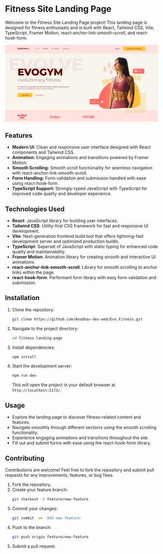 



# Fitness Site Landing Page

Welcome to the Fitness Site Landing Page project! This landing page is designed for fitness enthusiasts and is built with React, Tailwind CSS, Vite, TypeScript, Framer Motion, react-anchor-link-smooth-scroll, and react-hook-form.


![alt text](<landing page.jpg>)

## Features

- **Modern UI:** Clean and responsive user interface designed with React components and Tailwind CSS.
- **Animation:** Engaging animations and transitions powered by Framer Motion.
- **Smooth Scrolling:** Smooth scroll functionality for seamless navigation with react-anchor-link-smooth-scroll.
- **Form Handling:** Form validation and submission handled with ease using react-hook-form.
- **TypeScript Support:** Strongly-typed JavaScript with TypeScript for improved code quality and developer experience.

## Technologies Used

- **React**: JavaScript library for building user interfaces.
- **Tailwind CSS**: Utility-first CSS framework for fast and responsive UI development.
- **Vite**: Next-generation frontend build tool that offers lightning-fast development server and optimized production builds.
- **TypeScript**: Superset of JavaScript with static typing for enhanced code quality and maintainability.
- **Framer Motion**: Animation library for creating smooth and interactive UI animations.
- **react-anchor-link-smooth-scroll**: Library for smooth scrolling to anchor links within the page.
- **react-hook-form**: Performant form library with easy form validation and submission.

## Installation

1. Clone the repository:
   ```bash
   git clone https://github.com/Anubhav-dev-web/Evo_Fitness.git
   ```
2. Navigate to the project directory:
   ```bash
   cd fitness-landing-page
   ```
3. Install dependencies:
   ```bash
   npm install
   ```
4. Start the development server:
   ```bash
   npm run dev
   ```
   This will open the project in your default browser at `http://localhost:5173/`.

## Usage

- Explore the landing page to discover fitness-related content and features.
- Navigate smoothly through different sections using the smooth scrolling functionality.
- Experience engaging animations and transitions throughout the site.
- Fill out and submit forms with ease using the react-hook-form library.

## Contributing

Contributions are welcome! Feel free to fork the repository and submit pull requests for any improvements, features, or bug fixes.

1. Fork the repository.
2. Create your feature branch:
   ```bash
   git checkout -b feature/new-feature
   ```
3. Commit your changes:
   ```bash
   git commit -am 'Add new feature'
   ```
4. Push to the branch:
   ```bash
   git push origin feature/new-feature
   ```
5. Submit a pull request.



